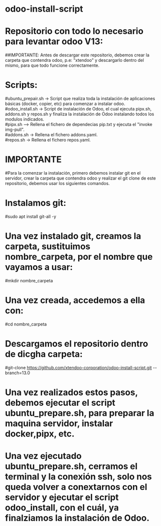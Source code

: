 # odoo-install-script  
# Repositorio con todo lo necesario para levantar odoo V13:  
##IMPORTANTE: Antes de descargar este repositorio, debemos crear la carpeta que contendra odoo, p.e: "xtendoo" y descargarlo dentro del mismo, para que todo funcione correctamente.  
# Scripts:  
#ubuntu_prepair.sh -> Script que realiza toda la instalación de aplicaciones básicas (docker, copier, etc) para comenzar a instalar odoo.  
#odoo_install.sh -> Script de instalación de Odoo, el cual ejecuta pipx.sh, addons.sh y repos.sh y finaliza la instalación de Odoo instalando todos los modulos indicados.  
#pipx.sh --> Rellena el fichero de dependecias pip.txt y ejecuta el "invoke img-pull".  
#addons.sh -> Rellena el fichero addons.yaml.  
#repos.sh -> Rellena el fichero repos.yaml.  
# IMPORTANTE  
#Para la comenzar la instalación, primero debemos instalar git en el servidor, crear la carpeta que contendra odoo y realizar el git clone de este repositorio, debemos usar los siguientes comandos.  
# Instalamos git:    
#sudo apt install git-all -y  
# Una vez instalado git, creamos la carpeta, sustituimos nombre_carpeta, por el nombre que vayamos a usar:  
#mkdir nombre_carpeta  
# Una vez creada, accedemos a ella con:  
#cd nombre_carpeta  
# Descargamos el repositorio dentro de dicgha carpeta:  
#git-clone https://github.com/xtendoo-corporation/odoo-install-script.git --branch=13.0  
# Una vez realizados estos pasos, debemos ejecutar el script ubuntu_prepare.sh, para preparar la maquina servidor, instalar docker,pipx, etc.  
# Una vez ejecutado ubuntu_prepare.sh, cerramos el terminal y la conexión ssh, solo nos queda volver a conextarnos con el servidor y ejecutar el script odoo_install, con el cuál, ya finalziamos la instalación de Odoo. 

